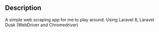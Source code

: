 ## Description

A simple web scraping app for me to play around.
Using Laravel 8, Laravel Dusk (WebDriver and Chromedriver)